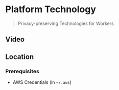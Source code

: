# Platform Technology

> Privacy-preserving Technologies for Workers

## Video

## Location

### Prerequisites

* AWS Credentials (in `~/.aws`)
